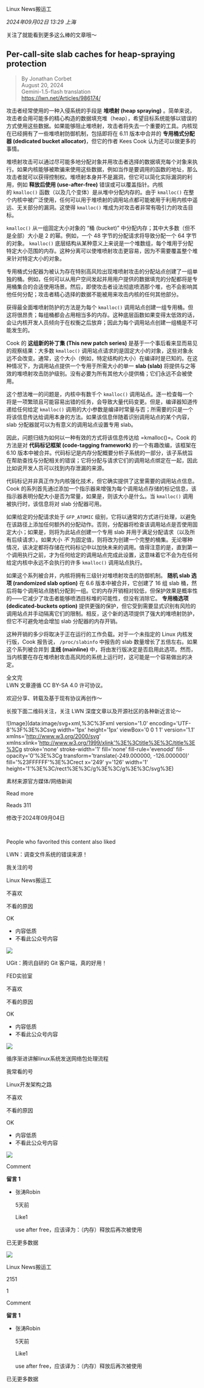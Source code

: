 
Linux News搬运工

_2024年09月02日 13:29_ _上海_

关注了就能看到更多这么棒的文章哦～

## Per-call-site slab caches for heap-spraying protection

> By Jonathan Corbet\
> August 20, 2024\
> Gemini-1.5-flash translation\
> https://lwn.net/Articles/986174/

攻击者经常使用的一种入侵系统的手段是 **堆喷射 (heap spraying)** 。简单来说，攻击者会用可能多的精心构造的数据填充堆（heap），希望目标系统能够以错误的方式使用这些数据。如果能够阻止堆喷射，攻击者将失去一个重要的工具。内核现在已经拥有了一些堆喷射防御机制，包括即将在 6.11 版本中合并的 **专用桶式分配器 (dedicated bucket allocator)**，但它的作者 Kees Cook 认为还可以做更多的事情。

堆喷射攻击可以通过尽可能多地分配对象并用攻击者选择的数据填充每个对象来执行。如果内核能够被欺骗来使用这些数据，例如当作是要调用的函数的地址，那么攻击者就可以获得控制权。堆喷射本身并不是漏洞，但它可以简化实际漏洞的利用，例如 **释放后使用 (use-after-free)** 错误或可以覆盖指针。内核的 `kmalloc()` 函数（以及几个变体）是从堆中分配内存的。由于 `kmalloc()` 在整个内核中被广泛使用，任何可以用于堆喷射的调用站点都可能被用于利用内核中遥远、无关部分的漏洞。这使得 `kmalloc()` 堆成为对攻击者非常有吸引力的攻击目标。

`kmalloc()` 从一组固定大小对象的 “桶 (bucket)” 中分配内存；其中大多数（但不是全部）大小是 2 的幂。例如，一个 48 字节的分配请求将导致分配一个 64 字节的对象。 `kmalloc()` 底层结构从某种意义上来说是一个堆数组，每个堆用于分配特定大小范围的内存。这种分离可以使堆喷射攻击更容易，因为不需要覆盖整个堆来针对特定大小的对象。

专用桶式分配器为被认为存在特别高风险出现堆喷射攻击的分配站点创建了一组单独的桶。例如，任何可以从用户空间发起并用用户提供的数据填充的分配都将是专用桶集合的合适使用场景。然后，即使攻击者设法彻底喷洒那个堆，也不会影响其他任何分配；攻击者精心选择的数据不能被用来攻击内核的任何其他部分。

获得最全面堆喷射防护的方法是为每个 `kmalloc()` 调用站点创建一组专用桶。但这将很昂贵；每组桶都会占用相当多的内存。这种底层函数如果变得太低效的话，会让内核开发人员倾向于在权衡之后放弃；因此为每个调用站点创建一组桶是不可能发生的。

Cook 的 **这组新的补丁集 (This new patch series)** 是基于一个事后看来显而易见的观察结果：大多数 `kmalloc()` 调用站点请求的是固定大小的对象，这些对象永远不会改变。通常，这个大小（例如，特定结构的大小）在编译时是已知的。在这种情况下，为调用站点提供一个专用于所需大小的单一 **slab (slab)** 将提供与之等效的堆喷射攻击防护级别。没有必要为所有其他大小提供桶；它们永远不会被使用。

这个想法唯一的问题是，内核中有数千个 `kmalloc()` 调用站点。逐一检查每一个将是一项繁琐且可能容易出错的任务，会导致大量代码变更。但是，编译器知道传递给任何给定 `kmalloc()` 调用的大小参数是编译时常量与否；所需要的只是一个将该信息传达给调用本身的方法。如果该信息伴随着识别调用站点的某个内容，slab 分配器就可以为有意义的调用站点设置专用 slab。

因此，问题归结为如何以一种有效的方式将该信息传达给 =kmalloc()=。Cook 的方法是对 **代码标记框架 (code-tagging framework)** 的一个有趣改编，该框架在 6.10 版本中被合并。代码标记是内存分配概要分析子系统的一部分，该子系统旨在帮助查找与分配相关的错误；它将分配与请求它们的调用站点绑定在一起，因此比如说开发人员可以找到内存泄漏的来源。

代码标记并非真正作为内核强化技术，但它确实提供了这里需要的调用站点信息。Cook 的系列首先通过添加一个指示器来增强为每个调用站点存储的标记信息，该指示器表明分配大小是否为常量，如果是，则该大小是什么。当 `kmalloc()` 调用被执行时，该信息将对 slab 分配器可用。

如果给定的分配请求处于 `GFP_ATOMIC` 级别，它将以通常的方式进行处理，以避免在该路径上添加任何额外的分配动作。否则，分配器将检查该调用站点是否使用固定大小；如果是，则将为此站点创建一个专用 slab 并用于满足分配请求（以及所有后续请求）。如果大小 _不_ 为固定值，则将改为创建一个完整的桶集。无论哪种情况，该决定都将存储在代码标记中以加快未来的调用。值得注意的是，直到第一个调用执行之前，才为任何给定的调用站点完成此设置，这意味着它不会为在任何给定内核中永远不会执行的许多 `kmalloc()` 调用站点执行。

如果这个系列被合并，内核将拥有三级针对堆喷射攻击的防御机制。 **随机 slab 选项 (randomized slab option)** 在 6.6 版本中被合并，它创建了 16 组 slab 桶，然后将每个调用站点随机分配到一组。它的内存开销相对较低，但保护效果是概率性的——它减少了攻击者能够喷洒目标堆的可能性，但没有消除它。 **专用桶选项 (dedicated-buckets option)** 提供更强的保护，但它受到需要显式识别有风险的调用站点并手动隔离它们的限制。相反，这个新的选项提供了强大的堆喷射防护，但它不可避免地会增加 slab 分配器的内存开销。

这种开销的多少将取决于正在运行的工作负载。对于一个未指定的 Linux 内核发行版，Cook 报告说， `/proc/slabinfo` 中报告的 slab 数量增长了五倍左右。如果这个系列被合并到 **主线 (mainline)** 中，将由发行版决定是否启用此选项。然而，当内核要在存在堆喷射攻击高风险的系统上运行时，这可能是一个容易做出的决定。

全文完\
LWN 文章遵循 CC BY-SA 4.0 许可协议。

欢迎分享、转载及基于现有协议再创作～

长按下面二维码关注，关注 LWN 深度文章以及开源社区的各种新近言论～

!\[Image\](data:image/svg+xml,%3C%3Fxml version='1.0' encoding='UTF-8'%3F%3E%3Csvg width='1px' height='1px' viewBox='0 0 1 1' version='1.1' xmlns='http://www.w3.org/2000/svg' xmlns:xlink='http://www.w3.org/1999/xlink'%3E%3Ctitle%3E%3C/title%3E%3Cg stroke='none' stroke-width='1' fill='none' fill-rule='evenodd' fill-opacity='0'%3E%3Cg transform='translate(-249.000000, -126.000000)' fill='%23FFFFFF'%3E%3Crect x='249' y='126' width='1' height='1'%3E%3C/rect%3E%3C/g%3E%3C/g%3E%3C/svg%3E)

素材来源官方媒体/网络新闻

Read more

Reads 311

修改于2024年09月04日

​

People who favorited this content also liked

LWN：调查文件系统的错误来源！

我关注的号

Linux News搬运工

不喜欢

不看的原因

OK

- 内容低质
- 不看此公众号内容

![](https://mmbiz.qpic.cn/sz_mmbiz_jpg/NhncyvThqYkL4cePRn7nEbOqXHFMh80tb7oPK38rYuPFdicNbkSicpqw14X0Y9nzjuw578v4ibQibFa1b6agzvvFeg/0?wx_fmt=jpeg)

UGit：腾讯自研的 Git 客户端，真的好用！

FED实验室

不喜欢

不看的原因

OK

- 内容低质
- 不看此公众号内容

![](https://mmbiz.qpic.cn/mmbiz_jpg/9RM1R8UKDIaf4ficOIkNkerbjJt0gknYG5PZAs6BUQiaFBicmQK6YchunIj8b4PsE0BrI8BqzJsWBmIg53Zoic3QuA/0?wx_fmt=jpeg&tp=wxpic)

循序渐进讲解linux系统发送网络包处理流程

我常看的号

Linux开发架构之路

不喜欢

不看的原因

OK

- 内容低质
- 不看此公众号内容

![](https://mmbiz.qpic.cn/sz_mmbiz_jpg/8pECVbqIO0yeYDGXUt7gOz4yAaaPoxZNGMIyQhqLneyibPP2QRp51M9DwYMlTHAzeicF3ZSDg6VklzoqIWe0pnZA/0?wx_fmt=jpeg)

Comment

**留言 1**

- 张涛Robin

  5天前

  Like1

  use after free，应该译为：（内存）释放后再次被使用

已无更多数据

[](javacript:;)

![](http://mmbiz.qpic.cn/mmbiz_png/NhncyvThqYlCdgIwkM1pqCsEOWbfOLTGyVMR6IR4OAn5GpNpjdjibAdTiaTckshz2ia2JaoNgw3cibIuerUy89KE8Q/300?wx_fmt=png&wxfrom=18)

Linux News搬运工

2151

1

Comment

**留言 1**

- 张涛Robin

  5天前

  Like1

  use after free，应该译为：（内存）释放后再次被使用

已无更多数据
